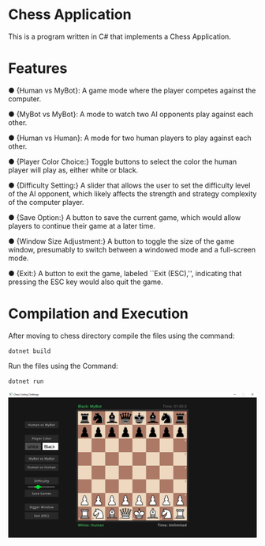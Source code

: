 # Chess Application

This is a program written in C# that implements a Chess Application. 

# Features

● {Human vs MyBot}: A game mode where the player competes against the computer.

● {MyBot vs MyBot}: A mode to watch two AI opponents play against each other.

● {Human vs Human}: A mode for two human players to play against each other.

● {Player Color Choice:} Toggle buttons to select the color the human player will play as, either white or black.

● {Difficulty Setting:} A slider that allows the user to set the difficulty level of the AI opponent, which likely affects the strength and strategy complexity of the computer player.

● {Save Option:} A button to save the current game, which would allow players to continue their game at a later time.

● {Window Size Adjustment:} A button to toggle the size of the game window, presumably to switch between a windowed mode and a full-screen mode.

● {Exit:} A button to exit the game, labeled ``Exit (ESC),'', indicating that pressing the ESC key would also quit the game.

# Compilation and Execution

After moving to chess directory compile the files using the command:

```
dotnet build
```

Run the files using the Command:

```
dotnet run
```
![Example Image](chess.png)
